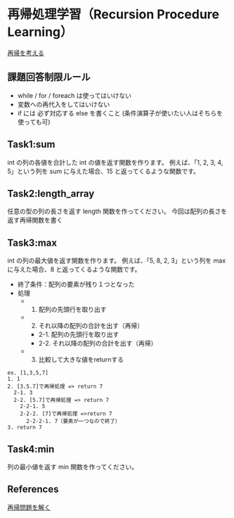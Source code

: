# 再帰処理学習（Recursion Procedure Learning）
[再帰を考える](http://bleis-tift.hatenablog.com/entry/20120119/1326944722)

## 課題回答制限ルール
- while / for / foreach は使ってはいけない
- 変数への再代入をしてはいけない
- if には 必ず対応する else を書くこと (条件演算子が使いたい人はそちらを使っても可)

## Task1:sum
int の列の各値を合計した int の値を返す関数を作ります。
例えば、「1, 2, 3, 4, 5」という列を sum に与えた場合、15 と返ってくるような関数です。


## Task2:length_array
任意の型の列の長さを返す length 関数を作ってください。
今回は配列の長さを返す再帰関数を書く


## Task3:max
int の列の最大値を返す関数を作ります。
例えば、「5, 8, 2, 3」という列を max に与えた場合、8 と返ってくるような関数です。
- 終了条件：配列の要素が残り１つとなった
- 処理
  - 1. 配列の先頭行を取り出す
  - 2. それ以降の配列の合計を出す（再帰）
    - 2-1. 配列の先頭行を取り出す
    - 2-2. それ以降の配列の合計を出す（再帰）
  - 3. 比較して大きな値をreturnする
```
ex. [1,3,5,7]
1. 1
2. [3.5.7]で再帰処理 => return 7
  2-1. 3
  2-2. [5.7]で再帰処理 => return 7
    2-2-1. 5
    2-2-2. [7]で再帰処理 =>return 7
      2-2-2-1. 7（要素が一つなので終了）
3. return 7
```

## Task4:min
列の最小値を返す min 関数を作ってください。


## References
[再帰問題を解く](http://qiita.com/pokotyan/items/53e92a21805f651173aa)
